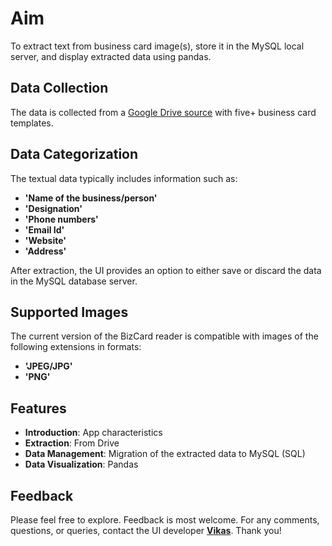 # **Aim**
To extract text from business card image(s), store it in the MySQL local server, and display extracted data using pandas.

## **Data Collection**
The data is collected from a [Google Drive source](https://drive.google.com/drive/folders/1FhLOdeeQ4Bfz48JAfHrU_VXvNTRgajhp) with five+ business card templates.

## **Data Categorization**
The textual data typically includes information such as:
- **'Name of the business/person'**
- **'Designation'** 
- **'Phone numbers'** 
- **'Email Id'** 
- **'Website'**
- **'Address'** 

After extraction, the UI provides an option to either save or discard the data in the MySQL database server.

## **Supported Images**
The current version of the BizCard reader is compatible with images of the following extensions in formats:
- **'JPEG/JPG'**
- **'PNG'** 

## **Features**
- **Introduction**: App characteristics
- **Extraction**: From Drive
- **Data Management**: Migration of the extracted data to MySQL (SQL)
- **Data Visualization**: Pandas

## **Feedback**
Please feel free to explore. Feedback is most welcome. For any comments, questions, or queries, contact the UI developer **[Vikas](mailto:vikki.4me@gmail.com)**. Thank you!
